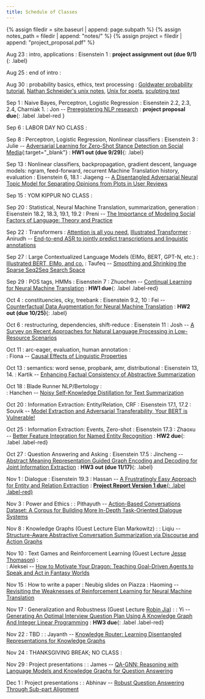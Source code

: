```yaml
---
title: Schedule of Classes
---
```



{% assign filedir = site.baseurl | append: page.subpath %} 
{% assign notes_path = filedir | append: "notes/" %} 
{% assign project = filedir | append: "project_proposal.pdf" %}

<!--  
Instructions:

INDENTATION COUNTS

Each day should be formatted exactly as follows

Date
: Lessons Covered
  : Reading List
    : In Class Presentations
: **Assignment/Announcement**{: .label}


To add a hyperlink for readings, due it as follows
  : [Example Paper](http://linktopaper.edu)

To make the hyperlink open in a new tab by default
  : [Example Paper](http://linktopaper.edu){:target=_"blank"}

The announcement can be made red for due dates as follows
: **Assignment Due**{: .label .label-red }

-->

Aug 23
: intro, applications
  : Eisenstein 1
: **project assignment out (due 9/1)**{: .label}

Aug 25
: end of intro
  : 

Aug 30
: probability basics, ethics, text processing
  : [Goldwater probability tutorial](http://homepages.inf.ed.ac.uk/sgwater/teaching/general/probability.pdf), 
  [Nathan Schneider's unix notes](https://github.com/nschneid/unix-text-commands), 
  [Unix for poets](https://www.cs.upc.edu/~padro/Unixforpoets.pdf), 
  [sculpting text](http://matt.might.net/articles/sculpting-text/)

Sep 1
: Naive Bayes, Perceptron, Logistic Regression
  : Eisenstein 2.2, 2.3, 2.4, Charniak 1.
    : Jon -- [Preregistering NLP research](https://aclanthology.org/2021.naacl-main.51.pdf)
: **project proposal due**{: .label .label-red }


Sep 6
: LABOR DAY NO CLASS
  : 

Sep 8
: Perceptron, Logistic Regression, Nonlinear classifiers
  : Eisenstein 3
    : Julie -- [Adversarial Learning for Zero-Shot Stance Detection on Social Media](https://aclanthology.org/2021.naacl-main.379.pdf){:target="_blank"}
: **HW1 out (due 9/29)**{: .label}

Sep 13
: Nonlinear classifiers, backpropagation, gradient descent, language models: ngram, feed-forward, recurrent Machine Translation history, evaluation
  : Eisenstein 6, 18.1
    :  Jiageng -- [A Disentangled Adversarial Neural Topic Model for Separating Opinions from Plots in User Reviews](https://aclanthology.org/2021.naacl-main.228/)
  
Sep 15
: YOM KIPPUR NO CLASS
  : 

Sep 20
: Statistical, Neural Machine Translation, summarization, generation
  : Eisenstein 18.2, 18.3, 19.1, 19.2
    : Preni -- [The Importance of Modeling Social Factors of Language: Theory and Practice](https://aclanthology.org/2021.naacl-main.49/)
  
Sep 22
: Transformers
  : [Attention is all you need](https://arxiv.org/abs/1706.03762), [Illustrated Transformer](http://jalammar.github.io/illustrated-transformer/)
    : Anirudh -- [End-to-end ASR to jointly predict transcriptions and linguistic annotations](https://aclanthology.org/2021.naacl-main.149/)

Sep 27
: Large Contextualized Language Models (ElMo, BERT, GPT-N, etc.)
  : [Illustrated BERT, ElMo, and co.](http://jalammar.github.io/illustrated-bert/)
    : Taufeq -- [Smoothing and Shrinking the Sparse Seq2Seq Search Space](https://aclanthology.org/2021.naacl-main.210/)
  
Sep 29
: POS tags, HMMs
  : Eisenstein 7
    : Zhuochen -- [Continual Learning for Neural Machine Translation](https://aclanthology.org/2021.naacl-main.310/)
: **HW1 due**{: .label .label-red}

Oct 4
: constituencies, cky, treebank
  : Eisenstein 9.2, 10
    : Fei -- [Counterfactual Data Augmentation for Neural Machine Translation](https://aclanthology.org/2021.naacl-main.18/)
: **HW2 out (due 10/25)**{: .label}

Oct 6
: restructuring, dependencies, shift-reduce
  : Eisenstein 11
    : Josh -- [A Survey on Recent Approaches for Natural Language Processing in Low-Resource Scenarios](https://aclanthology.org/2021.naacl-main.201/)

Oct 11
: arc-eager, evaluation, human annotation
  :  
    : Fiona -- [Causal Effects of Linguistic Properties](https://aclanthology.org/2021.naacl-main.323/)

Oct 13
: semantics: word sense, propbank, amr, distributional
  : Eisenstein 13, 14.
    : Kartik -- [Enhancing Factual Consistency of Abstractive Summarization](https://aclanthology.org/2021.naacl-main.58/)
  
Oct 18
: Blade Runner NLP/Bertology
  :  
    : Hanchen -- [Noisy Self-Knowledge Distillation for Text Summarization](https://aclanthology.org/2021.naacl-main.56/)

Oct 20
: Information Extraction: Entity/Relation, CRF
  : Eisenstein 17.1, 17.2
    : Souvik -- [Model Extraction and Adversarial Transferability, Your BERT is Vulnerable!](https://aclanthology.org/2021.naacl-main.161/)


Oct 25
: Information Extraction: Events, Zero-shot
  : Eisenstein 17.3
    : Zhaoxu -- [Better Feature Integration for Named Entity Recognition](https://aclanthology.org/2021.naacl-main.271/)
: **HW2 due**{: .label .label-red}

Oct 27
: Question Answering and Asking
  : Eisenstein 17.5
    : Jincheng -- [Abstract Meaning Representation Guided Graph Encoding and Decoding for Joint Information Extraction](https://aclanthology.org/2021.naacl-main.4/)
: **HW3 out (due 11/17)**{: .label}

Nov 1
: Dialogue
  : Eisenstein 19.3
    : Hassan -- [A Frustratingly Easy Approach for Entity and Relation Extraction](https://aclanthology.org/2021.naacl-main.5)
: [**Project Report Version 1 due**{: .label .label-red}](({{project}}){:target="_blank"})

Nov 3
: Power and Ethics
  : 
    : Pithayuth -- [Action-Based Conversations Dataset: A Corpus for Building More In-Depth Task-Oriented Dialogue Systems](https://aclanthology.org/2021.naacl-main.239)

Nov 8
: Knowledge Graphs (Guest Lecture Elan Markowitz)
  : 
    : Liqiu -- [Structure-Aware Abstractive Conversation Summarization via Discourse and Action Graphs](https://aclanthology.org/2021.naacl-main.109)

Nov 10
: Text Games and Reinforcement Learning (Guest Lecture [Jesse Thomason](https://jessethomason.com/))
  :  
    : Aleksei -- [How to Motivate Your Dragon: Teaching Goal-Driven Agents to Speak and Act in Fantasy Worlds](https://aclanthology.org/2021.naacl-main.64/)

Nov 15
: How to write a paper
  : Neubig slides on Piazza
    : Haoming -- [Revisiting the Weaknesses of Reinforcement Learning for Neural Machine Translation](https://aclanthology.org/2021.naacl-main.133/)

Nov 17
: Generalization and Robustness (Guest Lecture [Robin Jia](https://robinjia.github.io/))
  : 
    : Yi -- [Generating An Optimal Interview Question Plan Using A Knowledge Graph And Integer Linear Programming](https://aclanthology.org/2021.naacl-main.160/)
: **HW3 due**{: .label .label-red}

Nov 22
: TBD
  : 
    : Jayanth -- [Knowledge Router: Learning Disentangled Representations for Knowledge Graphs](https://aclanthology.org/2021.naacl-main.1)

Nov 24
: THANKSGIVING BREAK; NO CLASS
  : 

Nov 29
: Project presentations
  : 
    : James -- [QA-GNN: Reasoning with Language Models and Knowledge Graphs for Question Answering](https://aclanthology.org/2021.naacl-main.45/)

Dec 1
: Project presentations
  : 
    : Abhinav -- [Robust Question Answering Through Sub-part Alignment](https://aclanthology.org/2021.naacl-main.98)
